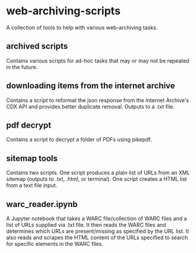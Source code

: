 # web-archiving-scripts

A collection of tools to help with various web-archiving tasks.

## archived scripts

Contains various scripts for ad-hoc tasks that may or may not be repeated in the future.

## downloading items from the internet archive

Contains a script to reformat the json response from the Internet Archive's CDX API and provides better duplicate removal. Outputs to a .txt file.

## pdf decrypt

Contains a script to decrypt a folder of PDFs using pikepdf.

## sitemap tools

Contains two scripts. One script produces a plain list of URLs from an XML sitemap (outputs to .txt, .html, or terminal). One script creates a HTML list from a text file input.

## warc_reader.ipynb

A Jupyter notebook that takes a WARC file/collection of WARC files and a list of URLs supplied via .txt file. It then reads the WARC files and determines which URLs are present/missing as specified by the URL list. It also reads and scrapes the HTML content of the URLs specified to search for specific elements in the WARC files.
